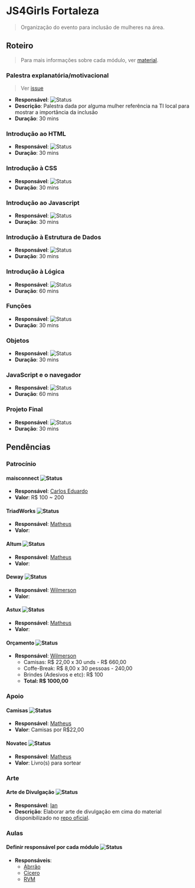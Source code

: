 # JS4Girls Fortaleza

> Organização do evento para inclusão de mulheres na área.

## Roteiro

> Para mais informações sobre cada módulo, ver [material](https://github.com/Webschool-io/js4girls/tree/master/material-didatico).

### Palestra explanatória/motivacional

> Ver [issue](https://github.com/mabrasil/js4girls-fortaleza/issues/2)

- **Responsável**: ![Status](https://img.shields.io/badge/palestrante-n%C3%A3o%20definido-lightgrey.svg?style=flat-square)
- **Descrição**: Palestra dada por alguma mulher referência na TI local para mostrar a importância da inclusão
- **Duração**: 30 mins

### Introdução ao HTML

- **Responsável**: ![Status](https://img.shields.io/badge/palestrante-n%C3%A3o%20definido-lightgrey.svg?style=flat-square)
- **Duração**: 30 mins

### Introdução à CSS

- **Responsável**: ![Status](https://img.shields.io/badge/palestrante-n%C3%A3o%20definido-lightgrey.svg?style=flat-square)
- **Duração**: 30 mins

### Introdução ao Javascript

- **Responsável**: ![Status](https://img.shields.io/badge/palestrante-n%C3%A3o%20definido-lightgrey.svg?style=flat-square)
- **Duração**: 30 mins

###  Introdução à Estrutura de Dados

- **Responsável**: ![Status](https://img.shields.io/badge/palestrante-n%C3%A3o%20definido-lightgrey.svg?style=flat-square)
- **Duração**: 30 mins

### Introdução à Lógica

- **Responsável**: ![Status](https://img.shields.io/badge/palestrante-n%C3%A3o%20definido-lightgrey.svg?style=flat-square)
- **Duração**: 60 mins

### Funções

- **Responsável**: ![Status](https://img.shields.io/badge/palestrante-n%C3%A3o%20definido-lightgrey.svg?style=flat-square)
- **Duração**: 30 mins

### Objetos

- **Responsável**: ![Status](https://img.shields.io/badge/palestrante-n%C3%A3o%20definido-lightgrey.svg?style=flat-square)
- **Duração**: 30 mins

### JavaScript e o navegador

- **Responsável**: ![Status](https://img.shields.io/badge/palestrante-n%C3%A3o%20definido-lightgrey.svg?style=flat-square)
- **Duração**: 60 mins

### Projeto Final

- **Responsável**: ![Status](https://img.shields.io/badge/palestrante-n%C3%A3o%20definido-lightgrey.svg?style=flat-square)
- **Duração**: 30 mins

## Pendências

### Patrocínio

#### maisconnect ![Status](https://img.shields.io/badge/patroc%C3%ADnio-fechado-brightgreen.svg?style=flat-square)

- **Responsável**: [Carlos Eduardo](https://github.com/cecgdev)
- **Valor**: R$ 100 ~ 200

#### TriadWorks ![Status](https://img.shields.io/badge/patroc%C3%ADnio-em_andamento-yellow.svg?style=flat-square)

- **Responsável**: [Matheus](https://github.com/mabrasil)
- **Valor**:

#### Altum ![Status](https://img.shields.io/badge/patroc%C3%ADnio-pendente-lightgrey.svg?style=flat-square)

- **Responsável**: [Matheus](https://github.com/mabrasil)
- **Valor**:

#### Deway ![Status](https://img.shields.io/badge/patroc%C3%ADnio-pendente-lightgrey.svg?style=flat-square)

- **Responsável**: [Wilmerson](https://github.com/wilmerson)
- **Valor**:

#### Astux ![Status](https://img.shields.io/badge/patroc%C3%ADnio-pendente-lightgrey.svg?style=flat-square)

- **Responsável**: [Matheus](https://github.com/mabrasil)
- **Valor**:

#### Orçamento ![Status](https://img.shields.io/badge/patroc%C3%ADnio-pendente-lightgrey.svg?style=flat-square)

- **Responsável**:  [Wilmerson](https://github.com/wilmerson)
  - Camisas: R$ 22,00 x 30 unds - R$ 660,00
  - Coffe-Break: R$ 8,00 x 30 pessoas - 240,00
  - Brindes (Adesivos e etc): R$ 100 
  - **Total: R$ 1000,00**

### Apoio

#### Camisas ![Status](https://img.shields.io/badge/apoio-fechado-brightgreen.svg?style=flat-square)

- **Responsável**: [Matheus](https://github.com/mabrasil)
- **Valor**: Camisas por R$22,00

#### Novatec ![Status](https://img.shields.io/badge/apoio-pendente-lightgrey.svg?style=flat-square)

- **Responsável**: [Matheus](https://github.com/mabrasil)
- **Valor**: Livro(s) para sortear

### Arte

#### Arte de Divulgação ![Status](https://img.shields.io/badge/status-pendente-lightgrey.svg?style=flat-square)

- **Responsável**: [Ian](https://github.com/IanRamosC)
- **Descrição**: Elaborar arte de divulgação em cima do material disponibilizado no [repo oficial](https://github.com/Webschool-io/js4girls).

### Aulas

#### Definir responsável por cada módulo ![Status](https://img.shields.io/badge/status-pendente-lightgrey.svg?style=flat-square)

- **Responsáveis**:
  - [Abrrão](https://github.com/AbraaoAlves)
  - [Cícero](https://github.com/cicerohen)
  - [RVM](https://github.com/vitormalencar)
